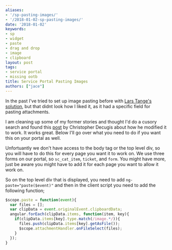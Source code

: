 ```yaml
---
aliases:
- '/sp-pasting-images/'
- '/2018-01-02-sp-pasting-images/'
date: '2018-01-02'
keywords:
- sp
- widget
- paste
- drag and drop
- image
- clipboard
layout: post
tags:
- service portal
- missing ootb
title: Service Portal Pasting Images
authors: ["jace"]
---
```


In the past I've tried to set up image pasting before with [Lars Tange's
solution](https://share.servicenow.com/app.do#/detailV2/4fa0b76f137826001d2abbf18144b065/overview),
but that didnt look how I liked it, as it had a specific field for
pasting attachments.

I am cleaning up some of my former stories and thought I'd do a cusory
search and found this
[post](https://community.servicenow.com/message/1227642#1227642) by
Christopher Decugis about how he modified it to work. It works great.
Below I'll go over what you need to do if you want this on your portal
as well.

Unfortuantly we don't have access to the body tag or the top level div,
so you will have to do this for every page you want it to work on. We
use three forms on our portal, so `sc_cat_item`, `ticket`, and `form`.
You might have more, just be aware you might have to add it for each
page you want to allow it work on.

So on the top level div that is displayed, you need to add
`ng-paste="paste($event)"` and then in the client script you need to add
the following function;

```js
$scope.paste = function(event){
  var files = [];
  var clipData = event.originalEvent.clipboardData;
  angular.forEach(clipData.items, function(item, key){
    if(clipData.items[key].type.match(/image.*/)){
      files.push(clipData.items[key].getAsFile());
      $scope.attachmentHandler.onFileSelect(files);
    }
  });
}
```
